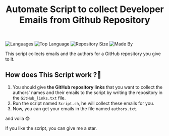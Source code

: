 <h1 align="center">Automate Script to collect Developer Emails from Github Repository</h1> 
<br/>

<!-- tags for languages and size of the repository and the creator of the repository -->
![Languages](https://img.shields.io/github/languages/count/kakaa2993/Automate-Script-to-collect-Developer-Emails-from-Github-Repository?color=%234d41c0)
![Top Language](https://img.shields.io/github/languages/top/kakaa2993/Automate-Script-to-collect-Developer-Emails-from-Github-Repository?color=%234d41c0)
![Repository Size](https://img.shields.io/github/repo-size/kakaa2993/Automate-Script-to-collect-Developer-Emails-from-Github-Repository?color=%234d41c0)
![Made By](https://img.shields.io/badge/made%20by-kakaa-%234d41c0)

<!--the description -->
This script collects emails and the authors for a GitHub repository you give to it.


## How does This Script work ?📃

1. You should give <strong>the GitHub repository links</strong> that you want to collect the authors' names and their emails to the script by writing the repository in the ``GitHub_links.txt`` file.
2. Run the script named ``Script.sh``, he will collect these emails for you.
3. Now, you can get your emails in the file named ``authors.txt``.

and voila 😎

If you like the script, you can give me a star.
